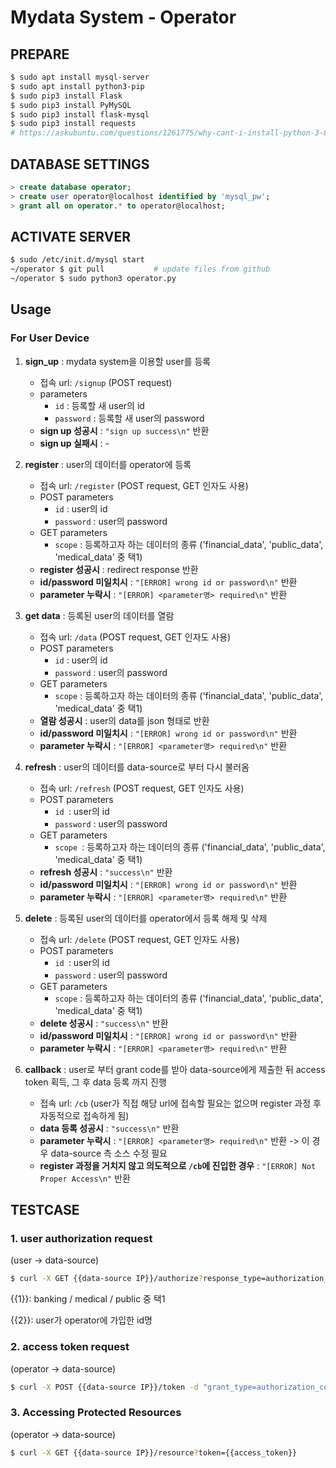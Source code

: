 # Mydata System - Operator

## PREPARE
```bash
$ sudo apt install mysql-server
$ sudo apt install python3-pip
$ sudo pip3 install Flask
$ sudo pip3 install PyMySQL
$ sudo pip3 install flask-mysql
$ sudo pip3 install requests
# https://askubuntu.com/questions/1261775/why-cant-i-install-python-3-8
```

## DATABASE SETTINGS
```sql
> create database operator;
> create user operator@localhost identified by 'mysql_pw';
> grant all on operator.* to operator@localhost;
```

## ACTIVATE SERVER
```bash
$ sudo /etc/init.d/mysql start
~/operator $ git pull           # update files from github
~/operator $ sudo python3 operator.py
```

## Usage

### For User Device

1. <b>sign_up</b> : mydata system을 이용할 user를 등록
   - 접속 url: `/signup` (POST request)
   - parameters
     - `id` : 등록할 새 user의 id
     - `password` : 등록할 새 user의 password
   - <b>sign up 성공시</b> : `"sign up success\n"` 반환
   - <b>sign up 실패시</b> : -
2. <b>register</b> : user의 데이터를 operator에 등록
   - 접속 url: `/register` (POST request, GET 인자도 사용)
   - POST parameters
     - `id` : user의  id
     - `password` : user의 password
   - GET parameters
     - `scope` : 등록하고자 하는 데이터의 종류 ('financial_data', 'public_data', 'medical_data' 중 택1)
   - <b>register 성공시</b> : redirect response 반환
   - <b>id/password 미일치시</b> : `"[ERROR] wrong id or password\n"` 반환
   - <b>parameter 누락시</b> : `"[ERROR] <parameter명> required\n"` 반환
3. <b>get data</b> : 등록된 user의 데이터를 열람
   - 접속 url: `/data` (POST request, GET 인자도 사용)
   - POST parameters
     - `id` : user의  id
     - `password` : user의 password
   - GET parameters
     - `scope` : 등록하고자 하는 데이터의 종류 ('financial_data', 'public_data', 'medical_data' 중 택1)
   - <b>열람 성공시</b> : user의 data를 json 형태로 반환
   - <b>id/password 미일치시</b> : `"[ERROR] wrong id or password\n"` 반환
   - <b>parameter 누락시</b> : `"[ERROR] <parameter명> required\n"` 반환
4. <b>refresh</b> : user의 데이터를 data-source로 부터 다시 불러옴
   - 접속 url: `/refresh` (POST request, GET 인자도 사용)
   - POST parameters
     - `id `: user의  id
     - `password` : user의 password
   - GET parameters
     - `scope `: 등록하고자 하는 데이터의 종류 ('financial_data', 'public_data', 'medical_data' 중 택1)
   - <b>refresh 성공시</b> : `"success\n"` 반환
   - <b>id/password 미일치시</b> : `"[ERROR] wrong id or password\n"` 반환
   - <b>parameter 누락시</b> : `"[ERROR] <parameter명> required\n"` 반환
5. <b>delete</b> : 등록된 user의 데이터를 operator에서 등록 해제 및 삭제

   - 접속 url: `/delete` (POST request, GET 인자도 사용)
   - POST parameters
     - `id `: user의  id
     - `password` : user의 password
   - GET parameters
     - `scope` : 등록하고자 하는 데이터의 종류 ('financial_data', 'public_data', 'medical_data' 중 택1)
   - <b>delete 성공시</b> : `"success\n"` 반환
   - <b>id/password 미일치시</b> : `"[ERROR] wrong id or password\n"` 반환
   - <b>parameter 누락시</b> : `"[ERROR] <parameter명> required\n"` 반환
6. <b>callback</b> : user로 부터 grant code를 받아 data-source에게 제출한 뒤 access token 획득, 그 후 data 등록 까지 진행
   - 접속 url: `/cb` (user가 직접 해당 url에 접속할 필요는 없으며 register 과정 후 자동적으로 접속하게 됨)
   - <b>data 등록 성공시</b> : `"success\n"` 반환
   - <b>parameter 누락시</b> : `"[ERROR] <parameter명> required\n"` 반환 -> 이 경우 data-source 측 소스 수정 필요
   - <b>register 과정을 거치지 않고 의도적으로 `/cb`에 진입한 경우</b> : `"[ERROR] Not Proper Access\n"` 반환

## TESTCASE
### 1. user authorization request

(user -> data-source)

```bash
$ curl -X GET {{data-source IP}}/authorize?response_type=authorization_code&scope={{1}}&operator_id=operator_id_001&redirect_uri=http://operator.example.com/cb&state={{2}}
```

{{1}}: banking / medical / public 중 택1

{{2}}: user가 operator에 가입한 id명

### 2. access token request

(operator -> data-source)

```bash
$ curl -X POST {{data-source IP}}/token -d "grant_type=authorization_code&code={{grant_code}}&redirect_uri=http://operator.example.com/cb" -H "Authorization: Basic b3BlcmF0b3JfaWRfMDAxOnB3X29wZXJhdG9y" -H "Content-Type: application/x-www-form-urlencoded"
```

### 3. Accessing Protected Resources

(operator -> data-source)

```bash
$ curl -X GET {{data-source IP}}/resource?token={{access_token}}
```